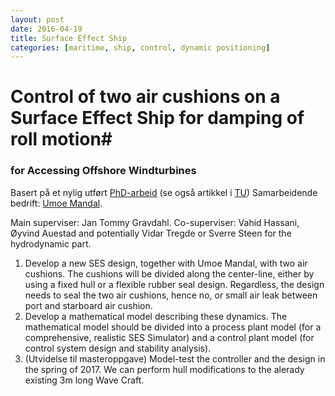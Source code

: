 ```yaml
---
layout: post
date: 2016-04-19
title: Surface Effect Ship
categories: [maritime, ship, control, dynamic positioning]
---
```

# Control of two air cushions on a Surface Effect Ship for damping of roll motion#

### for Accessing Offshore Windturbines ###

Basert på et nylig utført [PhD-arbeid](http://www.ntnu.no/ansatte/auestad) (se også artikkel i [TU](http://www.tu.no/industri/2013/10/22/den-leser-bolger-og-har-en-toppfart-pa-over-40-knop)) Samarbeidende bedrift: [Umoe Mandal](http://www.um.no/).

Main superviser: Jan Tommy Gravdahl.
Co-superviser: Vahid Hassani, Øyvind Auestad and potentially Vidar Tregde or Sverre Steen for the hydrodynamic part.

1. Develop a new SES design, together with Umoe Mandal,  with two air cushions. The cushions will be divided along the center-line, either by using a fixed hull or a flexible rubber seal design. Regardless, the design needs to seal the two air cushions, hence no, or small air leak between port and starboard air cushion.
2. Develop a mathematical model describing these dynamics. The mathematical model should be divided into a process plant model (for a comprehensive, realistic SES Simulator) and a control plant model (for control system design and stability analysis).
3. (Utvidelse til masteroppgave) Model-test the controller and the design in the spring of 2017. We can perform hull modifications to the alerady existing 3m long Wave Craft.
